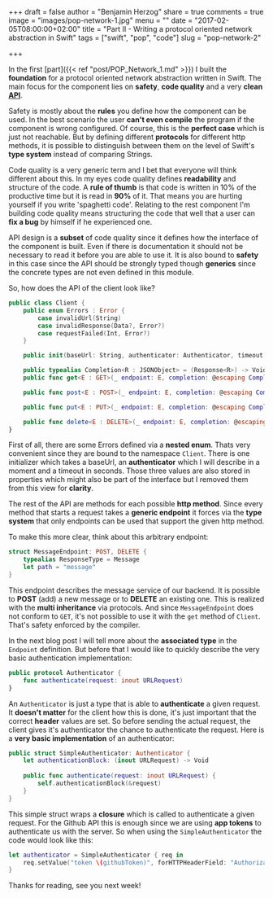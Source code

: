 +++
draft = false
author = "Benjamin Herzog"
share = true
comments = true
image = "images/pop-network-1.jpg"
menu = ""
date = "2017-02-05T08:00:00+02:00"
title = "Part II - Writing a protocol oriented network abstraction in Swift"
tags = ["swift", "pop", "code"]
slug = "pop-network-2"

+++

In the first [part]({{< ref "post/POP_Network_1.md" >}}) I built the **foundation** for a protocol oriented network abstraction written in Swift. The main focus for the component lies on **safety**, **code quality** and a very **clean** [**API**](https://en.wikipedia.org/wiki/Application_programming_interface).

Safety is mostly about the **rules** you define how the component can be used. In the best scenario the user **can't even compile** the program if the component is wrong configured. Of course, this is the **perfect case** which is just not reachable. But by defining different **protocols** for different http methods, it is possible to distinguish between them on the level of Swift's **type system** instead of comparing Strings.

Code quality is a very generic term and I bet that everyone will think different about this. In my eyes code quality defines **readability** and structure of the code. A **rule of thumb** is that code is written in 10% of the productive time but it is read in **90%** of it. That means you are hurting yourself if you write 'spaghetti code'. Relating to the rest component I'm building code quality means structuring the code that well that a user can **fix a bug** by himself if he experienced one.

API design is a **subset** of code quality since it defines how the interface of the component is built. Even if there is documentation it should not be necessary to read it before you are able to use it. It is also bound to **safety** in this case since the API should be strongly typed though **generics** since the concrete types are not even defined in this module.

So, how does the API of the client look like?

```Swift
public class Client {
    public enum Errors : Error {
        case invalidUrl(String)
        case invalidResponse(Data?, Error?)
        case requestFailed(Int, Error?)
    }

    public init(baseUrl: String, authenticator: Authenticator, timeout: TimeInterval = default)

    public typealias Completion<R : JSONObject> = (Response<R>) -> Void
    public func get<E : GET>(_ endpoint: E, completion: @escaping Completion<E.ResponseType>)

    public func post<E : POST>(_ endpoint: E, completion: @escaping Completion<E.ResponseType>)

    public func put<E : PUT>(_ endpoint: E, completion: @escaping Completion<E.ResponseType>)

    public func delete<E : DELETE>(_ endpoint: E, completion: @escaping Completion<E.ResponseType>)
}
```

First of all, there are some Errors defined via a **nested enum**. Thats very convenient since they are bound to the namespace `Client`. There is one initializer which takes a baseUrl, an **authenticator** which I will describe in a moment and a timeout in seconds. Those three values are also stored in properties which might also be part of the interface but I removed them from this view for **clarity**.

The rest of the API are methods for each possible **http method**. Since every method that starts a request takes a **generic endpoint** it forces via the **type system** that only endpoints can be used that support the given http method.

To make this more clear, think about this arbitrary endpoint:

```Swift
struct MessageEndpoint: POST, DELETE {
    typealias ResponseType = Message
    let path = "message"
}
```

This endpoint describes the message service of our backend. It is possible to **POST** (add) a new message or to **DELETE** an existing one. This is realized with the **multi inheritance** via protocols. And since `MessageEndpoint` does not conform to `GET`, it's not possible to use it with the `get` method of `Client`. That's safety enforced by the compiler.

In the next blog post I will tell more about the **associated type** in the `Endpoint` definition. But before that I would like to quickly describe the very basic authentication implementation:

```Swift
public protocol Authenticator {
    func authenticate(request: inout URLRequest)
}
```

An `Authenticator` is just a type that is able to **authenticate** a given request. It **doesn't matter** for the client how this is done, it's just important that the correct **header** values are set. So before sending the actual request, the client gives it's authenticator the chance to authenticate the request. Here is a **very basic implementation** of an authenticator:

```Swift
public struct SimpleAuthenticator: Authenticator {
    let authenticationBlock: (inout URLRequest) -> Void
    
    public func authenticate(request: inout URLRequest) {
        self.authenticationBlock(&request)
    }
}
```

This simple struct wraps a **closure** which is called to authenticate a given request. For the Github API this is enough since we are using **app tokens** to authenticate us with the server. So when using the `SimpleAuthenticator` the code would look like this:

```Swift
let authenticator = SimpleAuthenticator { req in
	req.setValue("token \(githubToken)", forHTTPHeaderField: "Authorization")
}
```

Thanks for reading, see you next week!
